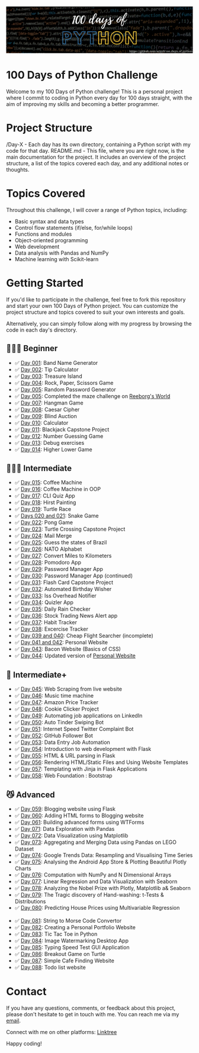 ![Banner](assets/banner.png)

# 100 Days of Python Challenge <br>

Welcome to my 100 Days of Python challenge! This is a personal project where I commit to coding in Python every day for
100 days straight, with the aim of improving my skills and becoming a better programmer.
<br>

# Project Structure <br>

/Day-X - Each day has its own directory, containing a Python script with my code for that day.
README.md - This file, where you are right now, is the main documentation for the project. It includes an overview of
the project structure, a list of the topics covered each day, and any additional notes or thoughts.
<br>

# Topics Covered <br>

Throughout this challenge, I will cover a range of Python topics, including:
  <ul>
        <li>Basic syntax and data types</li>
        <li>Control flow statements (if/else, for/while loops)</li>
        <li>Functions and modules</li>
        <li>Object-oriented programming</li>
        <li>Web development</li>
        <li>Data analysis with Pandas and NumPy</li>
        <li>Machine learning with Scikit-learn</li>
    </ul>

# Getting Started <br>

If you'd like to participate in the challenge, feel free to fork this repository and start your own 100 Days of Python
project. You can customize the project structure and topics covered to suit your own interests and goals.

Alternatively, you can simply follow along with my progress by browsing the code in each day's directory.
<br>

## 👨🏻‍🎓 Beginner

- :white_check_mark: [Day 001](Days-1-to-10/Day-1): Band Name Generator
- :white_check_mark: [Day 002](Days-1-to-10/Day-2): Tip Calculator
- :white_check_mark: [Day 003](Days-1-to-10/Day-3): Treasure Island
- :white_check_mark: [Day 004](Days-1-to-10/Day-4): Rock, Paper, Scissors Game
- :white_check_mark: [Day 005](Days-1-to-10/Day-5): Random Password Generator
- :white_check_mark: [Day 005](Days-1-to-10/Day-6): Completed the maze challenge
  on [Reeborg's World](https://reeborg.ca/index_en.html)
- :white_check_mark: [Day 007](Days-1-to-10/Day-7): Hangman Game
- :white_check_mark: [Day 008](Days-1-to-10/Day-8): Caesar Cipher
- :white_check_mark: [Day 009](Days-1-to-10/Day-9): Blind Auction
- :white_check_mark: [Day 010](Days-1-to-10/Day-10): Calculator
- :white_check_mark: [Day 011](Days-11-to-21/Day-11): Blackjack Capstone Project
- :white_check_mark: [Day 012](Days-11-to-21/Day-12): Number Guessing Game
- :white_check_mark: [Day 013](Days-11-to-21/Day-13): Debug exercises
- :white_check_mark: [Day 014](Days-11-to-21/Day-14): Higher Lower Game

## 🏋🏻‍♂ Intermediate

- :white_check_mark: [Day 015](Days-11-to-21/Day-15): Coffee Machine
- :white_check_mark: [Day 016](Days-11-to-21/Day-16): Coffee Machine in OOP
- :white_check_mark: [Day 017](Days-11-to-21/Day-17): CLI Quiz App
- :white_check_mark: [Day 018](Days-11-to-21/Day-18): Hirst Painting
- :white_check_mark: [Day 019](Days-11-to-21/Day-19): Turtle Race
- :white_check_mark: [Days 020 and 021](Days-11-to-21/Days-20-and-21): Snake Game
- :white_check_mark: [Day 022](Days-22-to-30/Day-22): Pong Game
- :white_check_mark: [Day 023](Days-22-to-30/Day-23): Turtle Crossing Capstone Project
- :white_check_mark: [Day 024](Days-22-to-30/Day-24): Mail Merge
- :white_check_mark: [Day 025](Days-22-to-30/Day-25): Guess the states of Brazil
- :white_check_mark: [Day 026](Days-22-to-30/Day-26): NATO Alphabet
- :white_check_mark: [Day 027](Days-22-to-30/Day-27): Convert Miles to Kilometers
- :white_check_mark: [Day 028](Days-22-to-30/Day-28): Pomodoro App
- :white_check_mark: [Day 029](Days-22-to-30/Day-29): Password Manager App
- :white_check_mark: [Day 030](Days-22-to-30/Day-30): Password Manager App (continued)
- :white_check_mark: [Day 031](Days-31-to-40/Day-31): Flash Card Capstone Project
- :white_check_mark: [Day 032](Days-31-to-40/Day-32): Automated Birthday Wisher
- :white_check_mark: [Day 033](Days-31-to-40/Day-33): Iss Overhead Notifier
- :white_check_mark: [Day 034](Days-31-to-40/Day-34): Quizler App
- :white_check_mark: [Day 035](Days-31-to-40/Day-35): Daily Rain Checker
- :white_check_mark: [Day 036](Days-31-to-40/Day-36): Stock Trading News Alert app
- :white_check_mark: [Day 037](Days-31-to-40/Day-37): Habit Tracker
- :white_check_mark: [Day 038](Days-31-to-40/Day-38): Excercise Tracker
- :white_check_mark: [Day 039 and 040](Days-31-to-40/Days-39-and-40): Cheap Flight Searcher (incomplete)
- :white_check_mark: [Day 041 and 042](Days-41-to-50/Days-41-and-42): Personal Website
- :white_check_mark: [Day 043](Days-41-to-50/Day-43): Bacon Website (Basics of CSS)
- :white_check_mark: [Day 044](Days-41-to-50/Day-44): Updated version
  of [Personal Website](https://arpitsengar99.github.io/)

## 💪 Intermediate+

- :white_check_mark: [Day 045](Days-41-to-50/Day-45): Web Scraping from live website
- :white_check_mark: [Day 046](Days-41-to-50/Day-46): Music time machine
- :white_check_mark: [Day 047](Days-41-to-50/Day-47): Amazon Price Tracker
- :white_check_mark: [Day 048](Days-41-to-50/Day-48): Cookie Clicker Project
- :white_check_mark: [Day 049](Days-41-to-50/Day-49): Automating job applications on LinkedIn
- :white_check_mark: [Day 050](Days-41-to-50/Day-50): Auto Tinder Swiping Bot
- :white_check_mark: [Day 051](Days-51-to-60/Day-51): Internet Speed Twitter Complaint Bot
- :white_check_mark: [Day 052](Days-51-to-60/Day-52): GitHub Follower Bot
- :white_check_mark: [Day 053](Days-51-to-60/Day-53): Data Entry Job Automation
- :white_check_mark: [Day 054](Days-51-to-60/Day-54): Introduction to web development with Flask
- :white_check_mark: [Day 055](Days-51-to-60/Day-55): HTML & URL parsing in Flask
- :white_check_mark: [Day 056](Days-51-to-60/Day-56): Rendering HTML/Static Files and Using Website Templates
- :white_check_mark: [Day 057](Days-51-to-60/Day-57): Templating with Jinja in Flask Applications
- :white_check_mark: [Day 058](Days-51-to-60/Day-58): Web Foundation : Bootstrap

## 😼 Advanced

- :white_check_mark: [Day 059](Days-51-to-60/Day-59-and-60): Blogging website using Flask
- :white_check_mark: [Day 060](Days-51-to-60/Day-59-and-60): Adding HTML forms to Blogging website
- :white_check_mark: [Day 061](Days-61-to-70/Day-61): Building advanced forms using WTForms
- :white_check_mark: [Day 071](Days-71-to-80/Day-71): Data Exploration with Pandas
- :white_check_mark: [Day 072](Days-71-to-80/Day-72): Data Visualization using Matplotlib
- :white_check_mark: [Day 073](Days-71-to-80/Day-73): Aggregating and Merging Data using Pandas on LEGO Dataset
- :white_check_mark: [Day 074](Days-71-to-80/Day-74): Google Trends Data: Resampling and Visualising Time Series
- :white_check_mark: [Day 075](Days-71-to-80/Day-75): Analysing the Android App Store & Plotting Beautiful Plotly Charts
- :white_check_mark: [Day 076](Days-71-to-80/Day-76): Computation with NumPy and N Dimensional Arrays
- :white_check_mark: [Day 077](Days-71-to-80/Day-77): Linear Regression and Data Visualization with Seaborn
- :white_check_mark: [Day 078](Days-71-to-80/Day-78): Analyzing the Nobel Prize with Plotly, Matplotlib a& Seaborn
- :white_check_mark: [Day 079](Days-71-to-80/Day-79): The Tragic discovery of Hand-washing: t-Tests & Distributions
- :white_check_mark: [Day 080](Days-71-to-80/Day-80): Predicting House Prices using Multivariable Regression <br><br>
- :white_check_mark: [Day 081](Days-81-to-90/Day-81): String to Morse Code Convertor
- :white_check_mark: [Day 082](Days-81-to-90/Day-82): Creating a Personal Portfolio Website
- :white_check_mark: [Day 083](Days-81-to-90/Day-83): Tic Tac Toe in Python
- :white_check_mark: [Day 084](Days-81-to-90/Day-84): Image Watermarking Desktop App
- :white_check_mark: [Day 085](Days-81-to-90/Day-85): Typing Speed Test GUI Application
- :white_check_mark: [Day 086](Days-81-to-90/Day-86): Breakout Game on Turtle
- :white_check_mark: [Day 087](Days-81-to-90/Day-87): Simple Cafe Finding Website
- :white_check_mark: [Day 088](Days-81-to-90/Day-88): Todo list website

# Contact <br>

If you have any questions, comments, or feedback about this project, please don't hesitate to get in touch with me. You
can reach me via my [email](mailto:arpitsengar99@gmail.com).

Connect with me on other platforms: [Linktree](https://linktr.ee/arpitwastaken)

Happy coding!
